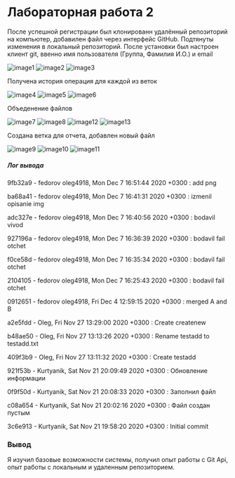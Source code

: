 # Лабораторная работа 2 #

После успешной регистрации был клонированн удалённый репозиторий на компьютер, добавилен файл через интерфейс GitHub. 
Подтянуты изменения в локальный репозиторий.
После установки был настроен клиент git, ввенно имя пользователя (Группа, Фамилия И.О.) и email

![image1](https://github.com/NaGiBoN337/LR6/blob/otchet/img/1%20(2).jpg)
![image2](https://github.com/NaGiBoN337/LR6/blob/otchet/img/2.jpg)
![image3](https://github.com/NaGiBoN337/LR6/blob/otchet/img/3.jpg)

Получена история операция для каждой из веток

![image4](https://github.com/NaGiBoN337/LR6/blob/otchet/img/4.jpg)
![image5](https://github.com/NaGiBoN337/LR6/blob/otchet/img/5.jpg)
![image6](https://github.com/NaGiBoN337/LR6/blob/otchet/img/6.jpg)

Объеденение файлов

![image7](https://github.com/NaGiBoN337/LR6/blob/otchet/img/7.jpg)
![image8](https://github.com/NaGiBoN337/LR6/blob/otchet/img/8.jpg)
![image12](https://github.com/NaGiBoN337/LR6/blob/otchet/img/merge.png.jpg)
![image13](https://github.com/NaGiBoN337/LR6/blob/otchet/img/merge2.png.jpg)

Создана ветка для отчета, добавлен новый файл

![image9](https://github.com/NaGiBoN337/LR6/blob/otchet/img/9.PNG)
![image10](https://github.com/NaGiBoN337/LR6/blob/otchet/img/10.PNG)
![image11](https://github.com/NaGiBoN337/LR6/blob/otchet/img/11.PNG)

##### Лог вывода

9fb32a9 - fedorov oleg4918, Mon Dec 7 16:51:44 2020 +0300 : add png

ba68a41 - fedorov oleg4918, Mon Dec 7 16:41:31 2020 +0300 : izmenil opisanie img

adc327e - fedorov oleg4918, Mon Dec 7 16:40:56 2020 +0300 : bodavil vivod

927196a - fedorov oleg4918, Mon Dec 7 16:36:39 2020 +0300 : bodavil fail otchet

f0ce58d - fedorov oleg4918, Mon Dec 7 16:35:34 2020 +0300 : bodavil fail otchet

2104105 - fedorov oleg4918, Mon Dec 7 16:25:43 2020 +0300 : bodavil fail otchet

0912651 - fedorov oleg4918, Fri Dec 4 12:59:15 2020 +0300 : merged A and B

a2e5fdd - Oleg, Fri Nov 27 13:29:00 2020 +0300 : Create createnew

b48ae50 - Oleg, Fri Nov 27 13:13:26 2020 +0300 : Rename testadd to testadd.txt

409f3b9 - Oleg, Fri Nov 27 13:11:32 2020 +0300 : Create testadd

921f53b - Kurtyanik, Sat Nov 21 20:09:49 2020 +0300 : Обновление информации

0f9f50d - Kurtyanik, Sat Nov 21 20:08:33 2020 +0300 : Заполнил файл

c08a654 - Kurtyanik, Sat Nov 21 20:02:16 2020 +0300 : Файл создан пустым

3c6e913 - Kurtyanik, Sat Nov 21 19:58:20 2020 +0300 : Initial commit



### Вывод

Я изучил базовые возможности системы, получил опыт работы с Git Api, опыт работы с локальным и удаленным репозиторием.


